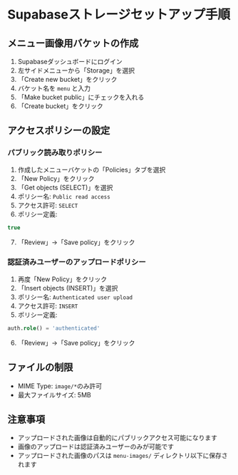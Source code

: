 # Supabaseストレージセットアップ手順

## メニュー画像用バケットの作成

1. Supabaseダッシュボードにログイン
2. 左サイドメニューから「Storage」を選択
3. 「Create new bucket」をクリック
4. バケット名を `menu` と入力
5. 「Make bucket public」にチェックを入れる
6. 「Create bucket」をクリック

## アクセスポリシーの設定

### パブリック読み取りポリシー
1. 作成したメニューバケットの「Policies」タブを選択
2. 「New Policy」をクリック
3. 「Get objects (SELECT)」を選択
4. ポリシー名: `Public read access`
5. アクセス許可: `SELECT`
6. ポリシー定義:
```sql
true
```
7. 「Review」→「Save policy」をクリック

### 認証済みユーザーのアップロードポリシー
1. 再度「New Policy」をクリック
2. 「Insert objects (INSERT)」を選択
3. ポリシー名: `Authenticated user upload`
4. アクセス許可: `INSERT`
5. ポリシー定義:
```sql
auth.role() = 'authenticated'
```
6. 「Review」→「Save policy」をクリック

## ファイルの制限
- MIME Type: `image/*`のみ許可
- 最大ファイルサイズ: 5MB

## 注意事項
- アップロードされた画像は自動的にパブリックアクセス可能になります
- 画像のアップロードは認証済みユーザーのみが可能です
- アップロードされた画像のパスは `menu-images/` ディレクトリ以下に保存されます
